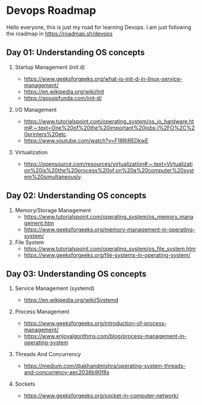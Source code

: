 # Devops Roadmap
Hello everyone, this is just my road for learning Devops. I am just following the roadmap in https://roadmap.sh/devops

## Day 01: Understanding OS concepts

1. Startup Management (init.d)
	- https://www.geeksforgeeks.org/what-is-init-d-in-linux-service-management/
	- https://en.wikipedia.org/wiki/Init
	- https://gossipfunda.com/init-d/

2. I/O Management
	- https://www.tutorialspoint.com/operating_system/os_io_hardware.htm#:~:text=One%20of%20the%20important%20jobs,I%2FO%2C%20printers%20etc.
	- https://www.youtube.com/watch?v=F18RiREDkwE

3. Virtualization
	- https://opensource.com/resources/virtualization#:~:text=Virtualization%20is%20the%20process%20of,on%20a%20computer%20system%20simultaneously.

## Day 02: Understanding OS concepts

1. Memory/Storage Management
	- https://www.tutorialspoint.com/operating_system/os_memory_management.htm
	- https://www.geeksforgeeks.org/memory-management-in-operating-system/
2. File System
	- https://www.tutorialspoint.com/operating_system/os_file_system.htm
	- https://www.geeksforgeeks.org/file-systems-in-operating-system/

## Day 03: Understanding OS concepts

1. Service Management (systemd)
	- https://en.wikipedia.org/wiki/Systemd

2. Process Management
	- https://www.geeksforgeeks.org/introduction-of-process-management/
	- https://www.enjoyalgorithms.com/blog/process-management-in-operating-system

3. Threads And Concurrency
	- https://medium.com/@akhandmishra/operating-system-threads-and-concurrency-aec2036b90f8s

4. Sockets
	- https://www.geeksforgeeks.org/socket-in-computer-network/
